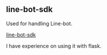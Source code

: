 ## line-bot-sdk

Used for handling Line-bot.

[line-bot-sdk](https://github.com/line/line-bot-sdk-python)

I have experience on using it with flask.
